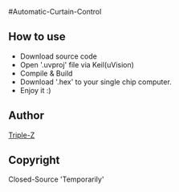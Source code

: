 #Automatic-Curtain-Control

## How to use

- Download source code
- Open '.uvproj' file via Keil(uVision)
- Compile & Build
- Download '.hex' to your single chip computer.
- Enjoy it :)

## Author

[Triple-Z](https://coding.net/u/triplez)

## Copyright

Closed-Source 'Temporarily'